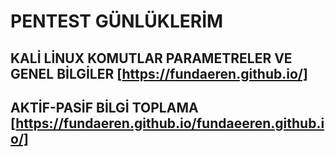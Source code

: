 # PENTEST GÜNLÜKLERİM

## KALİ LİNUX KOMUTLAR PARAMETRELER VE GENEL BİLGİLER [https://fundaeren.github.io/]
## AKTİF-PASİF BİLGİ TOPLAMA [https://fundaeren.github.io/fundaeeren.github.io/]
